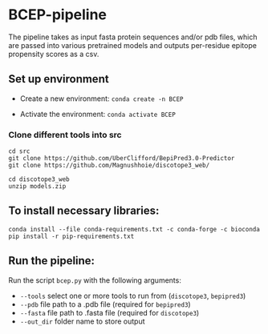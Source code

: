# BCEP-pipeline

The pipeline takes as input fasta protein sequences and/or pdb files, which are passed into various pretrained models and outputs per-residue epitope propensity scores as a csv.

## Set up environment

- Create a new environment:
`conda create -n BCEP`

- Activate the environment:
`conda activate BCEP`

### Clone different tools into src
```
cd src
git clone https://github.com/UberClifford/BepiPred3.0-Predictor
git clone https://github.com/Magnushhoie/discotope3_web/

cd discotope3_web
unzip models.zip
```

## To install necessary libraries:
```
conda install --file conda-requirements.txt -c conda-forge -c bioconda
pip install -r pip-requirements.txt
```

## Run the pipeline:
Run the script `bcep.py` with the following arguments:
- `--tools` select one or more tools to run from (`discotope3`, `bepipred3`)
- `--pdb` file path to a .pdb file (required for `bepipred3`)
- `--fasta` file path to .fasta file (required for `discotope3`) 
- `--out_dir` folder name to store output